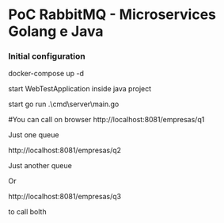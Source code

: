 # PoC RabbitMQ - Microservices Golang e Java

### Initial configuration
docker-compose up -d

start WebTestApplication inside java project

start go run .\cmd\server\main.go

#You can call on browser
http://localhost:8081/empresas/q1

Just one queue

http://localhost:8081/empresas/q2

Just another queue

Or

http://localhost:8081/empresas/q3

to call bolth